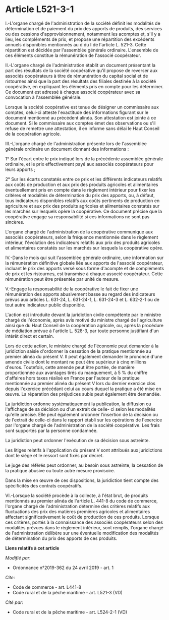 # Article L521-3-1

I.-L'organe chargé de l'administration de la société définit les modalités de détermination et de paiement du prix des
apports de produits, des services ou des cessions d'approvisionnement, notamment les acomptes et, s'il y a lieu, les
compléments de prix, et propose une répartition des excédents annuels disponibles mentionnés au d du I de l'article L. 521-3.
Cette répartition est décidée par l'assemblée générale ordinaire. L'ensemble de ces éléments constitue la rémunération de
l'associé coopérateur.

II.-L'organe chargé de l'administration établit un document présentant la part des résultats de la société coopérative qu'il
propose de reverser aux associés coopérateurs à titre de rémunération du capital social et de ristournes ainsi que la part
des résultats des filiales destinée à la société coopérative, en expliquant les éléments pris en compte pour les déterminer.
Ce document est adressé à chaque associé coopérateur avec sa convocation à l'assemblée générale.

Lorsque la société coopérative est tenue de désigner un commissaire aux comptes, celui-ci atteste l'exactitude des
informations figurant sur le document mentionné au précédent alinéa. Son attestation est jointe à ce document. Si le
commissaire aux comptes émet des observations ou s'il refuse de remettre une attestation, il en informe sans délai le Haut
Conseil de la coopération agricole.

III.-L'organe chargé de l'administration présente lors de l'assemblée générale ordinaire un document donnant des
informations :

1° Sur l'écart entre le prix indiqué lors de la précédente assemblée générale ordinaire, et le prix effectivement payé aux
associés coopérateurs pour leurs apports ;

2° Sur les écarts constatés entre ce prix et les différents indicateurs relatifs aux coûts de production et aux prix des
produits agricoles et alimentaires éventuellement pris en compte dans le règlement intérieur pour fixer les critères et
modalités de détermination du prix des apports, ou, à défaut, tous indicateurs disponibles relatifs aux coûts pertinents de
production en agriculture et aux prix des produits agricoles et alimentaires constatés sur les marchés sur lesquels opère la
coopérative. Ce document précise que la coopérative engage sa responsabilité si ces informations ne sont pas sincères.

L'organe chargé de l'administration de la coopérative communique aux associés coopérateurs, selon la fréquence mentionnée
dans le règlement intérieur, l'évolution des indicateurs relatifs aux prix des produits agricoles et alimentaires constatés
sur les marchés sur lesquels la coopérative opère.

IV.-Dans le mois qui suit l'assemblée générale ordinaire, une information sur la rémunération définitive globale liée aux
apports de l'associé coopérateur, incluant le prix des apports versé sous forme d'acompte et de compléments de prix et les
ristournes, est transmise à chaque associé coopérateur. Cette rémunération peut être présentée par unité de mesure.

V.-Engage la responsabilité de la coopérative le fait de fixer une rémunération des apports abusivement basse au regard des
indicateurs prévus aux articles L. 631-24, L. 631-24-1, L. 631-24-3 et L. 632-2-1 ou de tout autre indicateur public
disponible.

L'action est introduite devant la juridiction civile compétente par le ministre chargé de l'économie, après avis motivé du
ministre chargé de l'agriculture ainsi que du Haut Conseil de la coopération agricole, ou, après la procédure de médiation
prévue à l'article L. 528-3, par toute personne justifiant d'un intérêt direct et certain.

Lors de cette action, le ministre chargé de l'économie peut demander à la juridiction saisie d'ordonner la cessation de la
pratique mentionnée au premier alinéa du présent V. Il peut également demander le prononcé d'une amende civile dont le
montant ne peut être supérieur à cinq millions d'euros. Toutefois, cette amende peut être portée, de manière proportionnée
aux avantages tirés du manquement, à 5 % du chiffre d'affaires hors taxes réalisé en France par l'auteur de la pratique
mentionnée au premier alinéa du présent V lors du dernier exercice clos depuis l'exercice précédant celui au cours duquel la
pratique a été mise en œuvre. La réparation des préjudices subis peut également être demandée.

La juridiction ordonne systématiquement la publication, la diffusion ou l'affichage de sa décision ou d'un extrait de celle-
ci selon les modalités qu'elle précise. Elle peut également ordonner l'insertion de la décision ou de l'extrait de celle-ci
dans le rapport établi sur les opérations de l'exercice par l'organe chargé de l'administration de la société coopérative.
Les frais sont supportés par la personne condamnée.

La juridiction peut ordonner l'exécution de sa décision sous astreinte.

Les litiges relatifs à l'application du présent V sont attribués aux juridictions dont le siège et le ressort sont fixés par
décret.

Le juge des référés peut ordonner, au besoin sous astreinte, la cessation de la pratique abusive ou toute autre mesure
provisoire.

Dans la mise en œuvre de ces dispositions, la juridiction tient compte des spécificités des contrats coopératifs.

VI.-Lorsque la société procède à la collecte, à l'état brut, de produits mentionnés au premier alinéa de l'article L. 441-8
du code de commerce, l'organe chargé de l'administration détermine des critères relatifs aux fluctuations des prix des
matières premières agricoles et alimentaires affectant significativement le coût de production de ces produits. Lorsque ces
critères, portés à la connaissance des associés coopérateurs selon des modalités prévues dans le règlement intérieur, sont
remplis, l'organe chargé de l'administration délibère sur une éventuelle modification des modalités de détermination du prix
des apports de ces produits.

**Liens relatifs à cet article**

_Modifié par_:

  - Ordonnance n°2019-362 du 24 avril 2019 - art. 1

_Cite_:

  - Code de commerce - art. L441-8
  - Code rural et de la pêche maritime - art. L521-3 (VD)

_Cité par_:

  - Code rural et de la pêche maritime - art. L524-2-1 (VD)
